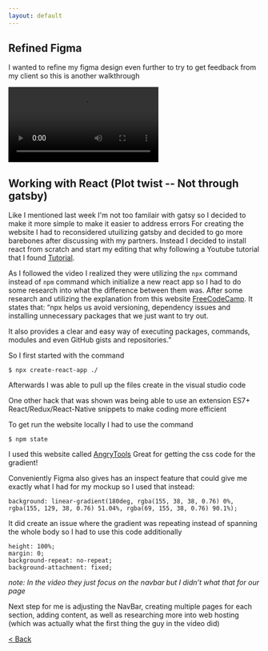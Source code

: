 ```yaml
---
layout: default
---
```

## Refined Figma
I wanted to refine my figma design even further to try to get feedback from my client so this is another walkthrough

![test](assets/website-run.mov)
## Working with React (Plot twist -- Not through gatsby)
Like I mentioned last week I'm not too familair with gatsy so I decided to make it more simple to make it easier to address errors 
For creating the website I had to reconsidered utuilizing gatsby and decided to go more barebones after discussing with my partners. 
Instead I decided to install react from scratch and start my editing that why following a Youtube tutorial that I found 
[Tutorial](https://www.youtube.com/watch?v=LMagNcngvcU).

As I followed the video I realized they were utilizing the `npx` command instead of `npm` command which initialize a new react app so I had to do some research into what the difference between them was.
After some research and utilizing the explanation from this website 
[FreeCodeCamp](https://www.freecodecamp.org/news/npm-vs-npx-whats-the-difference/).
It states that: 
“npx helps us avoid versioning, dependency issues and installing unnecessary packages that we just want to try out.

It also provides a clear and easy way of executing packages, commands, modules and even GitHub gists and repositories.”

So I first started with the command

    $ npx create-react-app ./ 

Afterwards I was able to pull up the files create in the visual studio code

One other hack that was shown was being able to use an extension 
ES7+ React/Redux/React-Native snippets to make coding more efficient

To get run the website locally I had to use the command

    $ npm state

I used this website called 
[AngryTools](https://angrytools.com/gradient/)
Great for getting the css code for the gradient!

Conveniently Figma also gives has an inspect feature that could give me exactly what I had for my mockup so I used that instead:

    background: linear-gradient(180deg, rgba(155, 38, 38, 0.76) 0%, rgba(155, 129, 38, 0.76) 51.04%, rgba(69, 155, 38, 0.76) 90.1%);

It did create an issue where the gradient was repeating instead of spanning the whole body so I had to use this code additionally

    height: 100%;
    margin: 0;
    background-repeat: no-repeat;
    background-attachment: fixed;

*note: In the video they just focus on the navbar but I didn’t what that for our page*

Next step for me is adjusting the NavBar, creating multiple pages for each section, adding content, as well as researching more into web hosting (which was actually what the first thing the guy in the video did)




[< Back](./)
